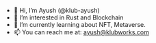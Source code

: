 - 👋 Hi, I’m Ayush (@klub-ayush)
- 👀 I’m interested in Rust and Blockchain
- 🌱 I’m currently learning about NFT, Metaverse.
- 📫 You can reach me at: ayush@klubworks.com
